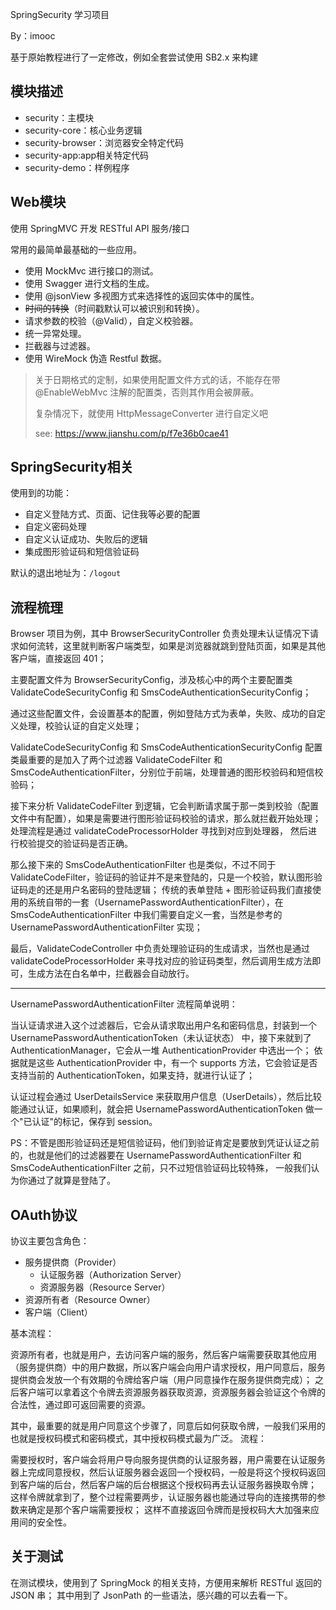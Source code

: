 SpringSecurity 学习项目

By：imooc

基于原始教程进行了一定修改，例如全套尝试使用 SB2.x 来构建

## 模块描述
- security：主模块
- security-core：核心业务逻辑
- security-browser：浏览器安全特定代码
- security-app:app相关特定代码
- security-demo：样例程序

## Web模块
使用 SpringMVC 开发 RESTful API 服务/接口

常用的最简单最基础的一些应用。

- 使用 MockMvc 进行接口的测试。
- 使用 Swagger 进行文档的生成。
- 使用 @jsonView 多视图方式来选择性的返回实体中的属性。
- ~~时间的转换~~（时间戳默认可以被识别和转换）。
- 请求参数的校验（@Valid），自定义校验器。
- 统一异常处理。
- 拦截器与过滤器。
- 使用 WireMock 伪造 Restful 数据。

> 关于日期格式的定制，如果使用配置文件方式的话，不能存在带 @EnableWebMvc 注解的配置类，否则其作用会被屏蔽。
> 
> 复杂情况下，就使用 HttpMessageConverter 进行自定义吧
>
> see: https://www.jianshu.com/p/f7e36b0cae41

## SpringSecurity相关
使用到的功能：

- 自定义登陆方式、页面、记住我等必要的配置
- 自定义密码处理
- 自定义认证成功、失败后的逻辑
- 集成图形验证码和短信验证码

默认的退出地址为：`/logout`

## 流程梳理
Browser 项目为例，其中 BrowserSecurityController 负责处理未认证情况下请求如何流转，这里就判断客户端类型，如果是浏览器就跳到登陆页面，如果是其他客户端，直接返回 401；

主要配置文件为 BrowserSecurityConfig，涉及核心中的两个主要配置类 ValidateCodeSecurityConfig 和 SmsCodeAuthenticationSecurityConfig；

通过这些配置文件，会设置基本的配置，例如登陆方式为表单，失败、成功的自定义处理，校验认证的自定义处理；

ValidateCodeSecurityConfig 和 SmsCodeAuthenticationSecurityConfig 配置类最重要的是加入了两个过滤器 ValidateCodeFilter 和 SmsCodeAuthenticationFilter，分别位于前端，处理普通的图形校验码和短信校验码；

接下来分析 ValidateCodeFilter 到逻辑，它会判断请求属于那一类到校验（配置文件中有配置），如果是需要进行图形验证码校验的请求，那么就拦截开始处理；处理流程是通过 validateCodeProcessorHolder 寻找到对应到处理器，
然后进行校验提交的验证码是否正确。

那么接下来的 SmsCodeAuthenticationFilter 也是类似，不过不同于 ValidateCodeFilter，验证码的验证并不是来登陆的，只是一个校验，默认图形验证码走的还是用户名密码的登陆逻辑；
传统的表单登陆 + 图形验证码我们直接使用的系统自带的一套（UsernamePasswordAuthenticationFilter），在 SmsCodeAuthenticationFilter 中我们需要自定义一套，当然是参考的 UsernamePasswordAuthenticationFilter 实现；

最后，ValidateCodeController 中负责处理验证码的生成请求，当然也是通过 validateCodeProcessorHolder 来寻找对应的验证码类型，然后调用生成方法即可，生成方法在白名单中，拦截器会自动放行。

---
UsernamePasswordAuthenticationFilter 流程简单说明：

当认证请求进入这个过滤器后，它会从请求取出用户名和密码信息，封装到一个 UsernamePasswordAuthenticationToken（未认证状态） 中，接下来就到了 AuthenticationManager，它会从一堆 AuthenticationProvider 中选出一个；
依据就是这些 AuthenticationProvider 中，有一个 supports 方法，它会验证是否支持当前的 AuthenticationToken，如果支持，就进行认证了；

认证过程会通过 UserDetailsService 来获取用户信息（UserDetails），然后比较能通过认证，如果顺利，就会把 UsernamePasswordAuthenticationToken 做一个"已认证"的标记，保存到 session。

PS：不管是图形验证码还是短信验证码，他们到验证肯定是要放到凭证认证之前的，也就是他们的过滤器要在 UsernamePasswordAuthenticationFilter 和 SmsCodeAuthenticationFilter 之前，只不过短信验证码比较特殊，
一般我们认为你通过了就算是登陆了。

## OAuth协议
协议主要包含角色：

- 服务提供商（Provider）
    - 认证服务器（Authorization Server）
    - 资源服务器（Resource Server）
- 资源所有者（Resource Owner）
- 客户端（Client）

基本流程：

资源所有者，也就是用户，去访问客户端的服务，然后客户端需要获取其他应用（服务提供商）中的用户数据，所以客户端会向用户请求授权，用户同意后，服务提供商会发放一个有效期的令牌给客户端（用户同意操作在服务提供商完成）；
之后客户端可以拿着这个令牌去资源服务器获取资源，资源服务器会验证这个令牌的合法性，通过即可返回需要的资源。

其中，最重要的就是用户同意这个步骤了，同意后如何获取令牌，一般我们采用的也就是授权码模式和密码模式，其中授权码模式最为广泛。
流程：

需要授权时，客户端会将用户导向服务提供商的认证服务器，用户需要在认证服务器上完成同意授权，然后认证服务器会返回一个授权码，一般是将这个授权码返回到客户端的后台，然后客户端的后台根据这个授权码再去认证服务器换取令牌；
这样令牌就拿到了，整个过程需要两步，认证服务器也能通过导向的连接携带的参数来确定是那个客户端需要授权；
这样不直接返回令牌而是授权码大大加强来应用间的安全性。

## 关于测试
在测试模块，使用到了 SpringMock 的相关支持，方便用来解析 RESTful 返回的 JSON 串；
其中用到了 JsonPath 的一些语法，感兴趣的可以去看一下。